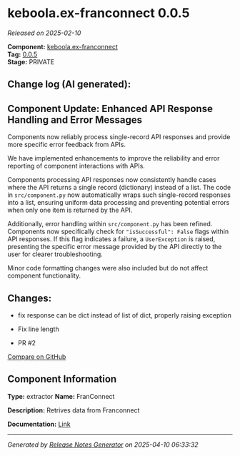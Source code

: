 #  keboola.ex-franconnect 0.0.5

_Released on 2025-02-10_

**Component:** [keboola.ex-franconnect](https://github.com/keboola/component-franconnect)  
**Tag:** [0.0.5](https://github.com/keboola/component-franconnect/releases/tag/0.0.5)  
**Stage:** PRIVATE


## Change log (AI generated):
## Component Update: Enhanced API Response Handling and Error Messages
Components now reliably process single-record API responses and provide more specific error feedback from APIs.

We have implemented enhancements to improve the reliability and error reporting of component interactions with APIs.

Components processing API responses now consistently handle cases where the API returns a single record (dictionary) instead of a list. The code in `src/component.py` now automatically wraps such single-record responses into a list, ensuring uniform data processing and preventing potential errors when only one item is returned by the API.

Additionally, error handling within `src/component.py` has been refined. Components now specifically check for `"isSuccessful": False` flags within API responses. If this flag indicates a failure, a `UserException` is raised, presenting the specific error message provided by the API directly to the user for clearer troubleshooting.

Minor code formatting changes were also included but do not affect component functionality.



## Changes:



- fix response can be dict instead of list of dict, properly raising exception 




- Fix line length 




- PR #2 



[Compare on GitHub](https://github.com/keboola/component-franconnect/compare/0.0.4...0.0.5)



## Component Information
**Type:** extractor
**Name:** FranConnect

**Description:** Retrives data from Franconnect


**Documentation:** [Link](https://github.com/keboola/component-franconnect/blob/master/README.md)



---
_Generated by [Release Notes Generator](https://github.com/keboola/release-notes-generator)
on 2025-04-10 06:33:32_